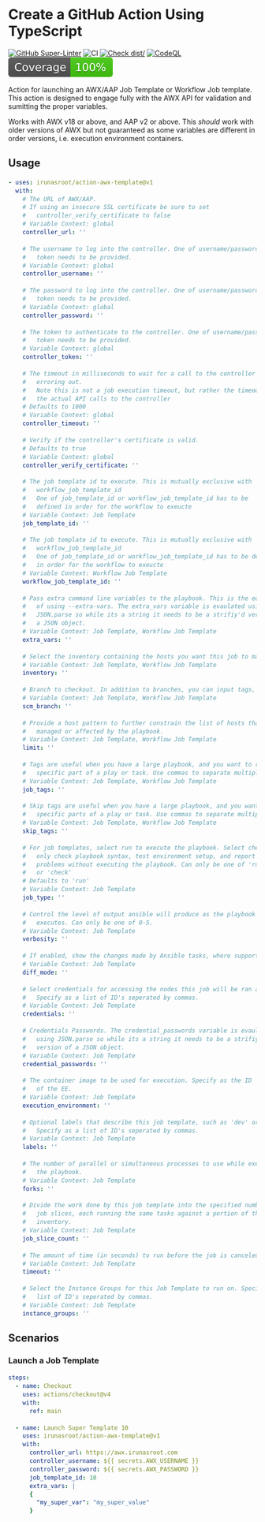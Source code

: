 # Create a GitHub Action Using TypeScript

[![GitHub Super-Linter](https://github.com/irunasroot/action-awx-template/actions/workflows/linter.yml/badge.svg)](https://github.com/super-linter/super-linter)
![CI](https://github.com/irunasroot/action-awx-template/actions/workflows/ci.yml/badge.svg)
[![Check dist/](https://github.com/irunasroot/action-awx-template/actions/workflows/check-dist.yml/badge.svg)](https://github.com/irunasroot/action-awx-template/actions/workflows/check-dist.yml)
[![CodeQL](https://github.com/irunasroot/action-awx-template/actions/workflows/codeql-analysis.yml/badge.svg)](https://github.com/irunasroot/action-awx-template/actions/workflows/codeql-analysis.yml)
[![Coverage](./badges/coverage.svg)](./badges/coverage.svg)

Action for launching an AWX/AAP Job Template or Workflow Job template. This
action is designed to engage fully with the AWX API for validation and sumitting
the proper variables.

Works with AWX v18 or above, and AAP v2 or above. This _should_ work with older
versions of AWX but not guaranteed as some variables are different in order
versions, i.e. execution environment containers.

## Usage

```yaml
- uses: irunasroot/action-awx-template@v1
  with:
    # The URL of AWX/AAP.
    # If using an insecure SSL certificate be sure to set
    #   controller_verify_certificate to false
    # Variable Context: global
    controller_url: ''

    # The username to log into the controller. One of username/password or
    #   token needs to be provided.
    # Variable Context: global
    controller_username: ''

    # The password to log into the controller. One of username/password or
    #   token needs to be provided.
    # Variable Context: global
    controller_password: ''

    # The token to authenticate to the controller. One of username/password or
    #   token needs to be provided.
    # Variable Context: global
    controller_token: ''

    # The timeout in milliseconds to wait for a call to the controller before
    #   erroring out.
    #   Note this is not a job execution timeout, but rather the timeout of
    #   the actual API calls to the controller
    # Defaults to 1000
    # Variable Context: global
    controller_timeout: ''

    # Verify if the controller's certificate is valid.
    # Defaults to true
    # Variable Context: global
    controller_verify_certificate: ''

    # The job template id to execute. This is mutually exclusive with
    #   workflow_job_template_id
    #   One of job_template_id or workflow_job_template_id has to be
    #   defined in order for the workflow to exeucte
    # Variable Context: Job Template
    job_template_id: ''

    # The job template id to execute. This is mutually exclusive with
    #   workflow_job_template_id
    #   One of job_template_id or workflow_job_template_id has to be defined
    #   in order for the workflow to exeucte
    # Variable Context: Workflow Job Template
    workflow_job_template_id: ''

    # Pass extra command line variables to the playbook. This is the equivalent
    #   of using --extra-vars. The extra_vars variable is evaulated using
    #   JSON.parse so while its a string it needs to be a strifiy'd version of
    #   a JSON object.
    # Variable Context: Job Template, Workflow Job Template
    extra_vars: ''

    # Select the inventory containing the hosts you want this job to manage.
    # Variable Context: Job Template, Workflow Job Template
    inventory: ''

    # Branch to checkout. In addition to branches, you can input tags, commit
    # Variable Context: Job Template, Workflow Job Template
    scm_branch: ''

    # Provide a host pattern to further constrain the list of hosts that will be
    #   managed or affected by the playbook.
    # Variable Context: Job Template, Workflow Job Template
    limit: ''

    # Tags are useful when you have a large playbook, and you want to run a
    #   specific part of a play or task. Use commas to separate multiple tags.
    # Variable Context: Job Template, Workflow Job Template
    job_tags: ''

    # Skip tags are useful when you have a large playbook, and you want to skip
    #   specific parts of a play or task. Use commas to separate multiple tags.
    # Variable Context: Job Template, Workflow Job Template
    skip_tags: ''

    # For job templates, select run to execute the playbook. Select check to
    #   only check playbook syntax, test environment setup, and report
    #   problems without executing the playbook. Can only be one of 'run',
    #   or 'check'
    # Defaults to 'run'
    # Variable Context: Job Template
    job_type: ''

    # Control the level of output ansible will produce as the playbook
    #   executes. Can only be one of 0-5.
    # Variable Context: Job Template
    verbosity: ''

    # If enabled, show the changes made by Ansible tasks, where supported.
    # Variable Context: Job Template
    diff_mode: ''

    # Select credentials for accessing the nodes this job will be ran against.
    #   Specify as a list of ID's seperated by commas.
    # Variable Context: Job Template
    credentials: ''

    # Credentials Passwords. The credential_passwords variable is evaulated
    #   using JSON.parse so while its a string it needs to be a strifiy'd
    #   version of a JSON object.
    # Variable Context: Job Template
    credential_passwords: ''

    # The container image to be used for execution. Specify as the ID
    #   of the EE.
    # Variable Context: Job Template
    execution_environment: ''

    # Optional labels that describe this job template, such as 'dev' or 'test'.
    #   Specify as a list of ID's seperated by commas.
    # Variable Context: Job Template
    labels: ''

    # The number of parallel or simultaneous processes to use while executing
    #   the playbook.
    # Variable Context: Job Template
    forks: ''

    # Divide the work done by this job template into the specified number of
    #   job slices, each running the same tasks against a portion of the
    #   inventory.
    # Variable Context: Job Template
    job_slice_count: ''

    # The amount of time (in seconds) to run before the job is canceled.
    # Variable Context: Job Template
    timeout: ''

    # Select the Instance Groups for this Job Template to run on. Specify as a
    #   list of ID's seperated by commas.
    # Variable Context: Job Template
    instance_groups: ''
```

## Scenarios

### Launch a Job Template

```yaml
steps:
  - name: Checkout
    uses: actions/checkout@v4
    with:
      ref: main

  - name: Launch Super Template 10
    uses: irunasroot/action-awx-template@v1
    with:
      controller_url: https://awx.irunasroot.com
      controller_username: ${{ secrets.AWX_USERNAME }}
      controller_password: ${{ secrets.AWX_PASSWORD }}
      job_template_id: 10
      extra_vars: |
      {
        "my_super_var": "my_super_value"
      }
```

